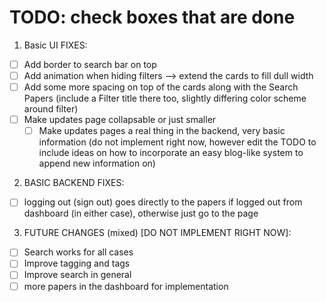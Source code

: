 


# TODO: check boxes that are done

1. Basic UI FIXES:
* [ ] Add border to search bar on top 
* [ ] Add animation when hiding filters --> extend the cards to fill dull width 
* [ ] Add some more spacing on top of the cards along with the Search Papers (include a Filter title there too, slightly differing color scheme around filter)
* [ ] Make updates page collapsable or just smaller
    * [ ] Make updates pages a real thing in the backend, very basic information (do not implement right now, however edit the TODO to include ideas on how to incorporate an easy blog-like system to append new information on)

2. BASIC BACKEND FIXES:
* [ ] logging out (sign out) goes directly to the papers if logged out from dashboard (in either case), otherwise just go to the page


3. FUTURE CHANGES (mixed) [DO NOT IMPLEMENT RIGHT NOW]:
 * [ ] Search works for all cases
 * [ ] Improve tagging and tags
 * [ ] Improve search in general 
 * [ ] more papers in the dashboard for implementation 